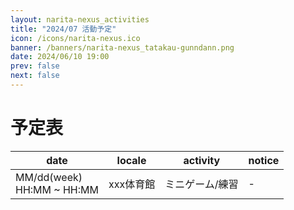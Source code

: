 ```yaml
---
layout: narita-nexus_activities
title: "2024/07 活動予定"
icon: /icons/narita-nexus.ico
banner: /banners/narita-nexus_tatakau-gunndann.png
date: 2024/06/10 19:00
prev: false
next: false
---
```


# 予定表

|date|locale|activity|notice|
|-|-|-|-|
|MM/dd(week)<br>HH:MM ~ HH:MM|xxx体育館|ミニゲーム/練習|-|
